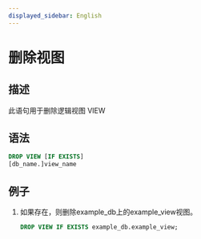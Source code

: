 ```yaml
---
displayed_sidebar: English
---
```


# 删除视图

## 描述

此语句用于删除逻辑视图 VIEW

## 语法

```sql
DROP VIEW [IF EXISTS]
[db_name.]view_name
```

## 例子

1. 如果存在，则删除example_db上的example_view视图。

    ```sql
    DROP VIEW IF EXISTS example_db.example_view;
    ```

